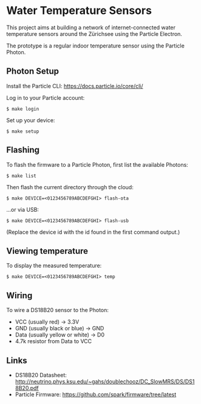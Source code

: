 # Water Temperature Sensors

This project aims at building a network of internet-connected water temperature
sensors around the Zürichsee using the Particle Electron.

The prototype is a regular indoor temperature sensor using the Particle Photon.


## Photon Setup

Install the Particle CLI: https://docs.particle.io/core/cli/

Log in to your Particle account:

    $ make login

Set up your device:

    $ make setup


## Flashing

To flash the firmware to a Particle Photon, first list the available Photons:

    $ make list

Then flash the current directory through the cloud:

    $ make DEVICE=<0123456789ABCDEFGHI> flash-ota

...or via USB:

    $ make DEVICE=<0123456789ABCDEFGHI> flash-usb

(Replace the device id with the id found in the first command output.)


## Viewing temperature

To display the measured temperature:

    $ make DEVICE=<0123456789ABCDEFGHI> temp


## Wiring

To wire a DS18B20 sensor to the Photon:

- VCC (usually red) -> 3.3V
- GND (usually black or blue) -> GND
- Data (usually yellow or white) -> D0
- 4.7k resistor from Data to VCC


## Links

- DS18B20 Datasheet: http://neutrino.phys.ksu.edu/~gahs/doublechooz/DC_SlowMRS/DS/DS18B20.pdf
- Particle Firmware: https://github.com/spark/firmware/tree/latest
